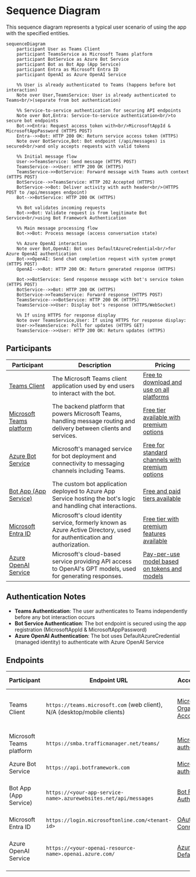 # Sequence Diagram

This sequence diagram represents a typical user scenario of using the app with the specified entities.

```mermaid
sequenceDiagram
    participant User as Teams Client
    participant TeamsService as Microsoft Teams platform
    participant BotService as Azure Bot Service
    participant Bot as Bot App (App Service)
    participant Entra as Microsoft Entra ID
    participant OpenAI as Azure OpenAI Service

    %% User is already authenticated to Teams (happens before bot interaction)
    Note over User,TeamsService: User is already authenticated to Teams<br/>(separate from bot authentication)

    %% Service-to-service authentication for securing API endpoints
    Note over Bot,Entra: Service-to-service authentication<br/>to secure bot endpoints
    Bot->>Entra: Request access token with<br/>MicrosoftAppId & MicrosoftAppPassword (HTTPS POST)
    Entra-->>Bot: HTTP 200 OK: Return service access token (HTTPS)
    Note over BotService,Bot: Bot endpoint (/api/messages) is secured<br/>and only accepts requests with valid tokens

    %% Initial message flow
    User->>TeamsService: Send message (HTTPS POST)
    TeamsService-->>User: HTTP 200 OK (HTTPS)
    TeamsService->>BotService: Forward message with Teams auth context (HTTPS POST)
    BotService-->>TeamsService: HTTP 202 Accepted (HTTPS)
    BotService->>Bot: Deliver activity with auth header<br/>(HTTPS POST to /api/messages endpoint)
    Bot-->>BotService: HTTP 200 OK (HTTPS)

    %% Bot validates incoming requests
    Bot->>Bot: Validate request is from legitimate Bot Service<br/>using Bot Framework Authentication

    %% Main message processing flow
    Bot->>Bot: Process message (access conversation state)

    %% Azure OpenAI interaction
    Note over Bot,OpenAI: Bot uses DefaultAzureCredential<br/>for Azure OpenAI authentication
    Bot->>OpenAI: Send chat completion request with system prompt (HTTPS POST)
    OpenAI-->>Bot: HTTP 200 OK: Return generated response (HTTPS)

    Bot->>BotService: Send response message with bot's service token (HTTPS POST)
    BotService-->>Bot: HTTP 200 OK (HTTPS)
    BotService->>TeamsService: Forward response (HTTPS POST)
    TeamsService-->>BotService: HTTP 200 OK (HTTPS)
    TeamsService->>User: Display bot's response (HTTPS/WebSocket)

    %% If using HTTPS for response display
    Note over TeamsService,User: If using HTTPS for response display:
    User->>TeamsService: Poll for updates (HTTPS GET)
    TeamsService-->>User: HTTP 200 OK: Return updates (HTTPS)
```

## Participants

| Participant                                                                                    | Description                                                                                                              | Pricing                                                                                                                              |
| ---------------------------------------------------------------------------------------------- | ------------------------------------------------------------------------------------------------------------------------ | ------------------------------------------------------------------------------------------------------------------------------------ |
| [Teams Client](https://learn.microsoft.com/en-us/microsoftteams/get-clients)                   | The Microsoft Teams client application used by end users to interact with the bot.                                       | [Free to download and use on all platforms](https://www.microsoft.com/en-us/microsoft-teams/download-app)                            |
| [Microsoft Teams platform](https://learn.microsoft.com/en-us/microsoftteams/platform/overview) | The backend platform that powers Microsoft Teams, handling message routing and delivery between clients and services.    | [Free tier available with premium options](https://www.microsoft.com/ja-jp/microsoft-teams/compare-microsoft-teams-options)          |
| [Azure Bot Service](https://learn.microsoft.com/en-us/azure/bot-service/bot-service-overview)  | Microsoft's managed service for bot deployment and connectivity to messaging channels including Teams.                   | [Free for standard channels with premium options](https://azure.microsoft.com/en-us/pricing/details/bot-services/)                   |
| [Bot App (App Service)](https://learn.microsoft.com/en-us/azure/app-service/overview)          | The custom bot application deployed to Azure App Service hosting the bot's logic and handling chat interactions.         | [Free and paid tiers available](https://azure.microsoft.com/en-us/pricing/details/app-service/windows/)                              |
| [Microsoft Entra ID](https://learn.microsoft.com/en-us/entra/identity/fundamentals/whatis-id)  | Microsoft's cloud identity service, formerly known as Azure Active Directory, used for authentication and authorization. | [Free tier with premium features available](https://www.microsoft.com/en-us/security/business/microsoft-entra-pricing)               |
| [Azure OpenAI Service](https://learn.microsoft.com/en-us/azure/ai-services/openai/overview)    | Microsoft's cloud-based service providing API access to OpenAI's GPT models, used for generating responses.              | [Pay-per-use model based on tokens and models](https://azure.microsoft.com/en-us/pricing/details/cognitive-services/openai-service/) |

## Authentication Notes

- **Teams Authentication**: The user authenticates to Teams independently before any bot interaction occurs
- **Bot Service Authentication**: The bot endpoint is secured using the app registration (MicrosoftAppId & MicrosoftAppPassword)
- **Azure OpenAI Authentication**: The bot uses DefaultAzureCredential (managed identity) to authenticate with Azure OpenAI Service

## Endpoints

| Participant              | Endpoint URL                                                             | Access Control (Auth)                                                                                                                | Access Control (Network)                                                                                                                               |
| ------------------------ | ------------------------------------------------------------------------ | ------------------------------------------------------------------------------------------------------------------------------------ | ------------------------------------------------------------------------------------------------------------------------------------------------------ |
| Teams Client             | `https://teams.microsoft.com` (web client), N/A (desktop/mobile clients) | [Microsoft Account / Organizational Account](https://learn.microsoft.com/en-us/entra/identity/users/user-account-types)              | Public endpoint (web client), N/A (desktop/mobile clients)                                                                                             |
| Microsoft Teams platform | `https://smba.trafficmanager.net/teams/`                                 | [Microsoft service authentication](https://learn.microsoft.com/en-us/microsoftteams/platform/concepts/authentication/authentication) | [Microsoft internal network / Public endpoints](https://learn.microsoft.com/en-us/microsoftteams/location-of-data-and-services)                        |
| Azure Bot Service        | `https://api.botframework.com`                                           | [Microsoft service authentication](https://learn.microsoft.com/en-us/azure/bot-service/bot-builder-authentication)                   | Public endpoint                                                                                                                                        |
| Bot App (App Service)    | `https://<your-app-service-name>.azurewebsites.net/api/messages`         | [Bot Framework Authentication](https://learn.microsoft.com/en-us/azure/bot-service/bot-builder-authentication)                       | [Can be restricted with App Service networking features](https://learn.microsoft.com/en-us/azure/app-service/networking-features)                      |
| Microsoft Entra ID       | `https://login.microsoftonline.com/<tenant-id>`                          | [OAuth 2.0 / OpenID Connect](https://learn.microsoft.com/en-us/entra/identity-platform/v2-protocols-oidc)                            | Public endpoint                                                                                                                                        |
| Azure OpenAI Service     | `https://<your-openai-resource-name>.openai.azure.com/`                  | [Azure AD / DefaultAzureCredential](https://learn.microsoft.com/en-us/azure/ai-services/openai/reference#authentication)             | [Can be restricted with Private Endpoints / VNet integration](https://learn.microsoft.com/en-us/azure/ai-services/cognitive-services-virtual-networks) |

